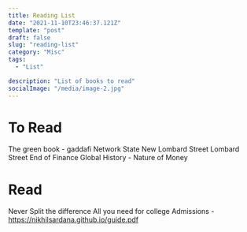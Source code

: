 ```yaml
---
title: Reading List
date: "2021-11-10T23:46:37.121Z"
template: "post"
draft: false
slug: "reading-list"
category: "Misc"
tags:
  - "List"

description: "List of books to read"
socialImage: "/media/image-2.jpg"
---
```


# To Read

The green book - gaddafi
Network State
New Lombard Street
Lombard Street
End of Finance
Global History - Nature of Money

# Read

Never Split the difference
All you need for college Admissions - https://nikhilsardana.github.io/guide.pdf
